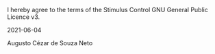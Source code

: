 I hereby agree to the terms of the Stimulus Control GNU General Public Licence v3.

2021-06-04

Augusto Cézar de Souza Neto
